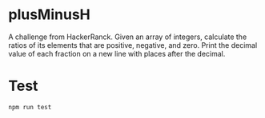 # plusMinusH
A challenge from HackerRanck.
Given an array of integers, calculate the ratios of its elements that are positive, negative, and zero. Print the decimal value of each fraction on a new line with  places after the decimal.

# Test
    npm run test
